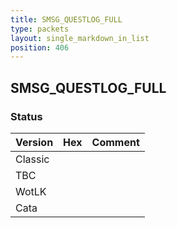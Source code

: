 ```yaml
---
title: SMSG_QUESTLOG_FULL
type: packets
layout: single_markdown_in_list
position: 406
---
```


## SMSG_QUESTLOG_FULL

### Status

Version | Hex | Comment
---------- | ---------- | ---------- 
Classic |  |  
TBC |  |  
WotLK |  |  
Cata |  |  
